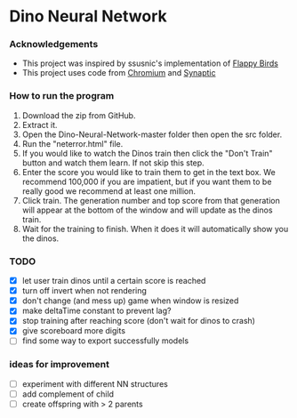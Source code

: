 # Dino Neural Network


### Acknowledgements
- This project was inspired by ssusnic's implementation of [Flappy Birds](https://github.com/ssusnic/Machine-Learning-Flappy-Bird)
- This project uses code from [Chromium](https://github.com/chromium/chromium/tree/master/components/neterror/resources) and [Synaptic](https://github.com/cazala/synaptic/blob/master/dist/synaptic.min.js)

### How to run the program
1) Download the zip from GitHub.
2) Extract it.
3) Open the Dino-Neural-Network-master folder then open the src folder.
4) Run the "neterror.html" file.
5) If you would like to watch the Dinos train then click the "Don't Train" button and watch them learn. If not skip this step.
6) Enter the score you would like to train them to get in the text box. We recommend 100,000 if you are impatient, but if you want them to be really good we recommend at least one million. 
7) Click train. The generation number and top score from that generation will appear at the bottom of the window and will update as the dinos train.
8) Wait for the training to finish. When it does it will automatically show you the dinos.

### TODO
- [X] let user train dinos until a certain score is reached
- [X] turn off invert when not rendering
- [X] don't change (and mess up) game when window is resized
- [X] make deltaTime constant to prevent lag?
- [X] stop training after reaching score (don't wait for dinos to crash)
- [X] give scoreboard more digits
- [ ] find some way to export successfully models

### ideas for improvement
- [ ] experiment with different NN structures
- [ ] add complement of child
- [ ] create offspring with > 2 parents
